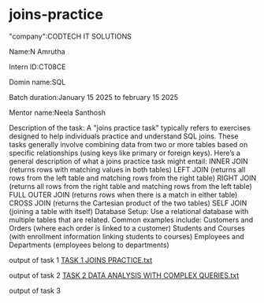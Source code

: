 # joins-practice
"company":CODTECH IT SOLUTIONS

Name:N Amrutha

Intern ID:CT08CE

Domin name:SQL

Batch duration:January 15 2025 to february 15 2025

Mentor name:Neela Santhosh

Description of the task: A "joins practice task" typically refers to exercises designed to help individuals practice and understand SQL joins. These tasks generally involve combining data from two or more tables based on specific relationships (using keys like primary or foreign keys).
Here’s a general description of what a joins practice task might entail:
INNER JOIN (returns rows with matching values in both tables)
LEFT JOIN (returns all rows from the left table and matching rows from the right table)
RIGHT JOIN (returns all rows from the right table and matching rows from the left table)
FULL OUTER JOIN (returns rows when there is a match in either table)
CROSS JOIN (returns the Cartesian product of the two tables)
SELF JOIN (joining a table with itself)
Database Setup:
Use a relational database with multiple tables that are related. Common examples include:
Customers and Orders (where each order is linked to a customer)
Students and Courses (with enrollment information linking students to courses)
Employees and Departments (employees belong to departments)

output of task 1
[TASK 1 JOINS PRACTICE.txt](https://github.com/user-attachments/files/18733871/TASK.1.JOINS.PRACTICE.txt)

output of task 2
[TASK 2 DATA ANALYSIS WITH COMPLEX QUERIES.txt](https://github.com/user-attachments/files/18733905/TASK.2.DATA.ANALYSIS.WITH.COMPLEX.QUERIES.txt)

output of task 3


